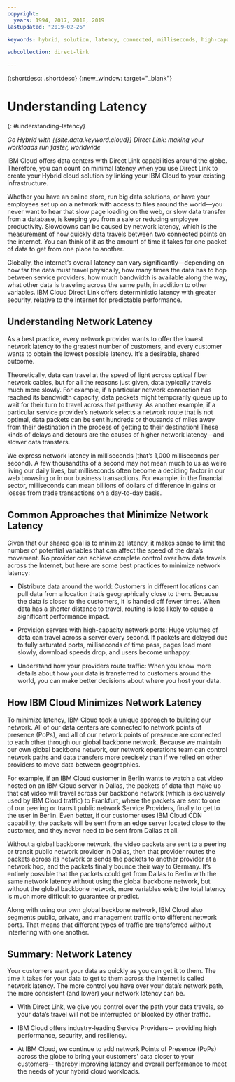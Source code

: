 ```yaml
---
copyright:
  years: 1994, 2017, 2018, 2019
lastupdated: "2019-02-26"

keywords: hybrid, solution, latency, connected, milliseconds, high-capacity, performance, security, data, path, resiliency, PoPs, globe, infrastructure, backbone, traffic, workloads

subcollection: direct-link

---
```


{:shortdesc: .shortdesc}
{:new_window: target="_blank"}

# Understanding Latency
{: #understanding-latency}

_Go Hybrid with {{site.data.keyword.cloud}} Direct Link: making your workloads run faster, worldwide_

IBM Cloud offers data centers with Direct Link capabilities around the globe. Therefore, you can count on minimal latency when you use Direct Link to create your Hybrid cloud solution by linking your IBM Cloud to your existing infrastructure.

Whether you have an online store, run big data solutions, or have your employees set up on a network with access to files around the world—you never want to hear that slow page loading on the web, or slow data transfer from a database, is keeping you from a sale or reducing employee productivity. Slowdowns can be caused by network latency, which is the measurement of how quickly data travels between two connected points on the internet. You can think of it as the amount of time it takes for one packet of data to get from one place to another.

Globally, the internet’s overall latency can vary significantly—depending on how far the data must travel physically, how many times the data has to hop between service providers, how much bandwidth is available along the way, what other data is traveling across the same path, in addition to other variables. IBM Cloud Direct Link offers deterministic latency with greater security, relative to the Internet for predictable performance.


## Understanding Network Latency

As a best practice, every network provider wants to offer the lowest network latency to the greatest number of customers, and every customer wants to obtain the lowest possible latency. It’s a desirable, shared outcome.

Theoretically, data can travel at the speed of light across optical fiber network cables, but for all the reasons just given, data typically travels much more slowly. For example, if a particular network connection has reached its bandwidth capacity, data packets might temporarily queue up to wait for their turn to travel across that pathway. As another example, if a particular service provider’s network selects a network route that is not optimal, data packets can be sent hundreds or thousands of miles away from their destination in the process of getting to their destination! These kinds of delays and detours are the causes of higher network latency—and slower data transfers.

We express network latency in milliseconds (that’s 1,000 milliseconds per second). A few thousandths of a second may not mean much to us as we’re living our daily lives, but milliseconds often become a deciding factor in our web browsing or in our business transactions. For example, in the financial sector, milliseconds can mean billions of dollars of difference in gains or losses from trade transactions on a day-to-day basis.

## Common Approaches that Minimize Network Latency

Given that our shared goal is to minimize latency, it makes sense to limit the number of potential variables that can affect the speed of the data’s movement. No provider can achieve complete control over how data travels across the Internet, but here are some best practices to minimize network latency:

 * Distribute data around the world: Customers in different locations can pull data from a location that’s geographically close to them. Because the data is closer to the customers, it is handed off fewer times. When data has a shorter distance to travel, routing is less likely to cause a significant performance impact.

 * Provision servers with high-capacity network ports: Huge volumes of data can travel across a server every second. If packets are delayed due to fully saturated ports, milliseconds of time pass, pages load more slowly, download speeds drop, and users become unhappy.

 * Understand how your providers route traffic: When you know more details about how your data is transferred to customers around the world, you can make better decisions about where you host your data.

## How IBM Cloud Minimizes Network Latency

To minimize latency, IBM Cloud took a unique approach to building our network. All of our data centers are connected to network points of presence (PoPs), and all of our network points of presence are connected to each other through our global backbone network. Because we maintain our own global backbone network, our network operations team can control network paths and data transfers more precisely than if we relied on other providers to move data between geographies.
 
For example, if an IBM Cloud customer in Berlin wants to watch a cat video hosted on an IBM Cloud server in Dallas, the packets of data that make up that cat video will travel across our backbone network (which is exclusively used by IBM Cloud traffic) to Frankfurt, where the packets are sent to one of our peering or transit public network Service Providers, finally to get to the user in Berlin. Even better, if our customer uses IBM Cloud CDN capability, the packets will be sent from an edge server located close to the customer, and they never need to be sent from Dallas at all.

Without a global backbone network, the video packets are sent to a peering or transit public network provider in Dallas, then that provider routes the packets across its network or sends the packets to another provider at a network hop, and the packets finally bounce their way to Germany. It’s entirely possible that the packets could get from Dallas to Berlin with the same network latency without using the global backbone network, but without the global backbone network, more variables exist; the total latency is much more difficult to guarantee or predict.

Along with using our own global backbone network, IBM Cloud also segments public, private, and management traffic onto different network ports. That means that different types of traffic are transferred without interfering with one another.

## Summary: Network Latency

Your customers want your data as quickly as you can get it to them. The time it takes for your data to get to them across the Internet is called network latency. The more control you have over your data’s network path, the more consistent (and lower) your network latency can be.

* With Direct Link, we give you control over the path your data travels, so your data’s travel will not be interrupted or blocked by other traffic.

* IBM Cloud offers industry-leading Service Providers-- providing high performance, security, and resiliency.

* At IBM Cloud, we continue to add network Points of Presence (PoPs) across the globe to bring your customers’ data closer to your customers-- thereby improving latency and overall performance to meet the needs of your hybrid cloud workloads.

